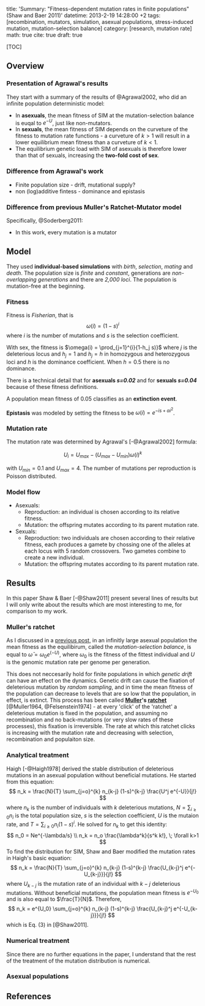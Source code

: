 title: 'Summary: "Fitness-dependent mutation rates in finite populations" (Shaw and Baer 2011)'
datetime: 2013-2-19 14:28:00 +2
tags: [recombination, mutators, simulation, asexual populations, stress-induced mutation, mutation-selection balance]
category: [research, mutation rate]
math: true
cite: true
draft: true

[TOC]

## Overview 

### Presentation of Agrawal's results

They start with a summary of the results of @Agrawal2002, who did an infinite population deterministic model:

* In **asexuals**, the mean fitness of SIM at the mutation-selection balance is euqal to $e^{-U}$, just like non-mutators.
* In **sexuals**, the mean fitness of SIM depends on the curveture of the fitness to mutation rate functions - a curveture of $k>1$ will result in a lower equilibrium mean fitness than a curveture of $k<1$.
* The equilibrium genetic load with SIM of asexuals is therefore lower than that of sexuals, increasing the **two-fold cost of sex**.

### Difference from Agrawal's work

* Finite population size - drift, mutational supply?
* non (log)additive fintess - dominance and epistasis

### Difference from previous Muller's Ratchet-Mutator model

Specifically, @Soderberg2011:

* In this work, every mutation is a mutator

## Model

They used **individual-based simulations** with *birth*, *selection*, *mating* and *death*. The population size is *finite* and *constant*, generations are *non-overlapping generations* and there are *2,000 loci*. The population is mutation-free at the beginning.

### Fitness

Fitness is *Fisherian*, that is 
$$
\omega(i) = (1-s)^i
$$
where *i* is the number of mutations and *s* is the selection coefficient. 

With sex, the fitness is $\omega(i) = \prod_{j=1}^{i}{1-h_j s)}$ where *j* is the deleterious locus and $h_j=1$ and $h_j=h$ in homozygous and heterozygous loci and *h* is the dominance coefficient. When $h=0.5$ there is no dominance. 

There is a technical detail that for **asexuals *s=0.02*** and for **sexuals *s=0.04*** because of these fitness definitions.

A population mean fitness of 0.05 classifies as an **extinction event**.

**Epistasis** was modeled by setting the fitness to be $\omega(i) = e^{-is+\alpha i^2}$.

### Mutation rate

The mutation rate was determined by Agrawal's [-@Agrawal2002] formula:

$$
U_{i} = U_{max}-(U_{max}-U_{min})\omega(i)^k
$$

with $U_{min}=0.1$ and $U_{max}=4$. The number of mutations per reproduction is Poisson distributed. 

### Model flow

- Asexuals:
    - Reproduction: an individual is chosen according to its relative fitness.
    - Mutation: the offspring mutates according to its parent mutation rate.
- Sexuals:
    - Reproduction: two individuals are chosen according to their relative fitness, each produces a gamete by chossing one of the alleles at each locus with 5 random crossovers. Two gametes combine to create a new individual.
    - Mutation: the offspring mutates according to its parent mutation rate.

## Results

In this paper Shaw & Baer [-@Shaw2011] present several lines of results but I will only write about the results which are most interesting to me, for comparison to my work.

### Muller's ratchet

As I discussed in a [previous post](/mean-fitness-at-the-mutation-selection-balance/), in an infinitly large asexual population the mean fitness as the equilibirum, called the *mutation-selection balance*, is equal to $\bar{\omega} = \omega_0 e^(-U)$, where $\omega_0$ is the fitness of the fittest individual and $U$ is the genomic mutation rate per genome per generation.

This does not neccesarily hold for finite populations in which *genetic drift* can have an effect on the dynamics. Genetic drift can cause the fixation of deleterious mutation by *random sampling*, and in time the mean fitness of the population can decrease to levels that are so low that the population, in effect, is extinct. This process has been called **[Muller]'s [ratchet]** [@Muller1964, @Felsenstein1974] - at every 'click' of the 'ratchet' a deleterious mutation is fixed in the population, and assuming no recombination and no back-mutations (or very slow rates of these processes), this fixation is irreversible. The rate at which this ratchet clicks is increasing with the mutation rate and decreasing with selection, recombination and populaiton size.

### Analytical treatment

Haigh [-@Haigh1978] derived the stable distribution of deleterious mutations in an asexual population without beneficial mutations. He started from this equation:
$$
n_k = \frac{N}{T} \sum_{j=o}^{k} n_{k-j} (1-s)^{k-j} \frac{U^j e^{-U}}{j!}
$$
where $n_k$ is the number of individuals with *k* deleterious mutations, $N=\sum_{i \ge 0} n_i$ is the total population size, *s* is the selection coefficient, *U* is the mutaion rate, and $T = \sum_{i \ge 0} n_i (1-s)^i$. He solved for $n_k$ to get this identity:
$$
n_0 = Ne^{-\lambda/s} \\
n_k = n_o \frac{\lambda^k}{s^k k!}, \; \forall k>1
$$
To find the distribution for SIM, Shaw and Baer modified the mutation rates in Haigh's basic equation:
$$
n_k = \frac{N}{T} \sum_{j=o}^{k} n_{k-j} (1-s)^{k-j} \frac{U_{k-j}^j e^{-U_{k-j}}}{j!}
$$
where $U_{k-j}$ is the mutation rate of an individual with $k-j$ deleterious mutations.
Without beneficial mutations, the population mean fitness is $e^{-U_0}$ and is also equal to $\frac{T}{N}$. Therefore,
$$
n_k = e^{U_0} \sum_{j=o}^{k} n_{k-j} (1-s)^{k-j} \frac{U_{k-j}^j e^{-U_{k-j}}}{j!}
$$
which is Eq. (3) in [@Shaw2011].

### Numerical treatment 

Since there are no further equations in the paper, I understand that the rest of the treatment of the mutation distribution is numerical.

### Asexual populations




## References

[Muller]: http://en.wikipedia.org/wiki/Hermann_Joseph_Muller
[ratchet]: http://en.wikipedia.org/wiki/Ratchet_(device)